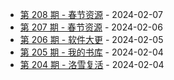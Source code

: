 * [第 208 期 - 春节资源](https://day.tsq360.cf/posts/208-春节资源) - 2024-02-07
* [第 207 期 - 春节资源](https://day.tsq360.cf/posts/207-春节资源) - 2024-02-06
* [第 206 期 - 软件大更](https://day.tsq360.cf/posts/206-软件大更) - 2024-02-05
* [第 205 期 - 我的书库](https://day.tsq360.cf/posts/205-我的书库) - 2024-02-04
* [第 204 期 - 洛雪复活](https://day.tsq360.cf/posts/204-洛雪复活) - 2024-02-04
